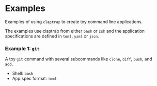 # Examples

Examples of using `claptrap` to create toy command line applications.

The examples use claptrap from either `bash` or `zsh` and the application specifications are defined in `toml`, `yaml`
or `json`.

### Example 1: `git`

A toy `git` command with several subcommands like `clone`, `diff`, `push`, and `add`.

- Shell: `bash`
- App spec format: `toml`
